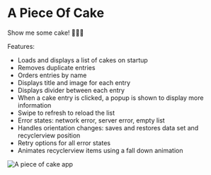 # A Piece Of Cake
Show me some cake! 🍰🍰🍰

Features:

* Loads and displays a list of cakes on startup
* Removes duplicate entries
* Orders entries by name
* Displays title and image for each entry
* Displays divider between each entry
* When a cake entry is clicked, a popup is shown to display more information
* Swipe to refresh to reload the list
* Error states: network error, server error, empty list
* Handles orientation changes: saves and restores data set and recyclerview position
* Retry options for all error states
* Animates recyclerview items using a fall down animation

![A piece of cake app](github/apieceofcake.gif)